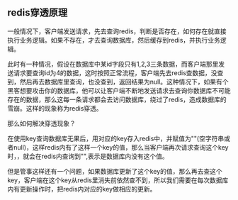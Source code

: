 ## redis穿透原理

​	一般情况下，客户端发送请求，先去查询redis，判断是否存在，如何存在就直接执行业务逻辑。如果不存在，才去查询数据库，然后缓存到redis，并执行业务逻辑。

​	此时有一种情况，假设在数据库中某id字段只有1,2,3三条数据，而客户端那里发送请求要查询id为4的数据，这时按照正常流程，客户端先去redis查数据，没查到，然后再去数据库里查询，也没查到，返回结果为null。这种情况下，如果有个黑客想要攻击你的数据库，他可以让客户端不断地发送请求去查询你数据库不可能存在的数据，那么这每一条请求都会去访问数据库，绕过了redis，造成数据库的雪崩。这样的现象称为redis穿透。

那么如何解决穿透现象？

​	在使用key查询数据库无果后，用对应的key存入redis中，并赋值为""(空字符串或者null)，这样redis内有了这样一个key的值，那么当客户端再次请求查询这个key时，，就会在redis内查询到"",表示是数据库内没有这个值。

​	但是管事这样还有一个问题，如果数据库更新了这个key的值，那么再去查这个key，客户端在这个key从redis里消失前依然查不到，所以我们需要在每次数据库内有更新操作时，把redis内对应的key做相应的更新。